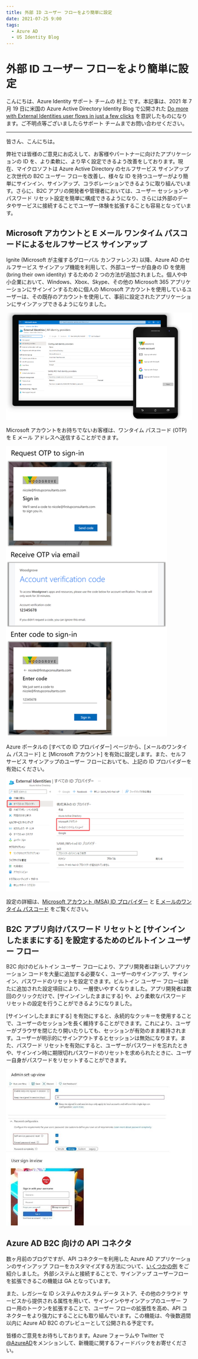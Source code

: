 ```yaml
---
title: 外部 ID ユーザー フローをより簡単に設定
date: 2021-07-25 9:00
tags:
  - Azure AD
  - US Identity Blog
---
```


# 外部 ID ユーザー フローをより簡単に設定

こんにちは、Azure Identity サポート チームの 村上 です。本記事は、2021 年 7 月 19 日に米国の Azure Active Directory Identity Blog で公開された [Do more with External Identities user flows in just a few clicks](https://techcommunity.microsoft.com/t5/azure-active-directory-identity/do-more-with-external-identities-user-flows-in-just-a-few-clicks/ba-p/2147076) を意訳したものになります。ご不明点等ございましたらサポート チームまでお問い合わせください。

----

皆さん、こんにちは。
 
弊社では皆様のご意見にお応えして、お客様やパートナーに向けたアプリケーションの ID を、より柔軟に、より早く設定できるよう改善をしております。現在、マイクロソフトは Azure Active Directory のセルフサービス サインアップと次世代の B2C ユーザー フローを改善し、様々な ID を持つユーザーがより簡単にサインイン、サインアップ、コラボレーションできるように取り組んでいます。さらに、B2C アプリの開発者や管理者においては、ユーザー セッションやパスワード リセット設定を簡単に構成できるようになり、さらには外部のデータやサービスに接続することでユーザー体験を拡張することも容易となっています。

## Microsoft アカウントと E メール ワンタイム パスコードによるセルフサービス サインアップ

Ignite (Microsoft が主催するグローバル カンファレンス) 以降、Azure AD のセルフサービス サインアップ機能を利用して、外部ユーザーが自身の ID を使用 (bring their own identity) するための 2 つの方法が追加されました。個人や中小企業において、Windows、Xbox、Skype、その他の Microsoft 365 アプリケーションにサインインするために個人の Microsoft アカウントを使用しているユーザーは、その既存のアカウントを使用して、事前に設定されたアプリケーションにサインアップできるようになりました。

![](./do-more-with-external-identities-user-flows-in-just-a-few-clicks/msaandeotpimage.PNG)

Microsoft アカウントをお持ちでないお客様は、ワンタイム パスコード (OTP) を E メール アドレスへ送信することができます。

![](./do-more-with-external-identities-user-flows-in-just-a-few-clicks/RequestOTPSignIn.png)

Azure ポータルの [すべての ID プロバイダー] ページから、[メールのワンタイム パスコード] と [Microsoft  アカウント] を有効に設定します。また、セルフ サービス サインアップのユーザー フローにおいても、上記の ID プロバイダーを有効にください。

![](./do-more-with-external-identities-user-flows-in-just-a-few-clicks/IDProvider.png)

設定の詳細は、[Microsoft アカウント (MSA) ID プロバイダー](https://docs.microsoft.com/ja-jp/azure/active-directory/external-identities/microsoft-account) と [E メールのワンタイム パスコード](https://docs.microsoft.com/ja-jp/azure/active-directory/external-identities/one-time-passcode) をご覧ください。

## B2C アプリ向けパスワード リセットと [サインインしたままにする] を設定するためのビルトイン ユーザー フロー

B2C 向けのビルトイン ユーザー フローにより、アプリ開発者は新しいアプリケーション コードを大量に追加する必要なく、ユーザーのサインアップ、サインイン、パスワードのリセットを設定できます。ビルトイン ユーザー フローは新たに追加された設定項目により、一層使いやすくなりました。アプリ開発者は数回のクリックだけで、[サインインしたままにする] や、より柔軟なパスワード リセットの設定を行うことができるようになりました。
 
 [サインインしたままにする] を有効にすると、永続的なクッキーを使用することで、ユーザーのセッションを長く維持することができます。これにより、ユーザーがブラウザを閉じたり開いたりしても、セッションが有効のまま維持されます。ユーザーが明示的にサインアウトするとセッションは無効になります。また、パスワード リセットを有効にすると、ユーザーがパスワードを忘れたときや、サインイン時に期限切れパスワードのリセットを求められたときに、ユーザー自身がパスワードをリセットすることができます。

![](./do-more-with-external-identities-user-flows-in-just-a-few-clicks/KMSI_PRfinalimage(3).jpg)

## Azure AD B2C 向けの API コネクタ

数ヶ月前のブログですが、API コネクターを利用した Azure AD アプリケーションのサインアップ フローをカスタマイズする方法について、[いくつかの例](https://techcommunity.microsoft.com/t5/azure-active-directory-identity/simple-and-secure-customization-with-b2c-user-flows/ba-p/1751709) をご紹介しました。 外部システムと接続することで、サインアップ ユーザーフローを拡張できるこの機能は GA となっています。

また、レガシーな ID システムやカスタム データ ストア、その他のクラウド サービスから提供される属性を用いて、サインインやサインアップのユーザー フロー用のトークンを拡張することで、ユーザー フローの拡張性を高め、API コネクターをより強力にすることにも取り組んでいます。この機能は、今後数週間以内に Azure AD B2C のプレビューとして公開される予定です。

皆様のご意見をお待ちしております。Azure フォーラムや Twitter で [@AzureAD](http://twitter.com/azuread)をメンションして、新機能に関するフィードバックをお寄せください。
